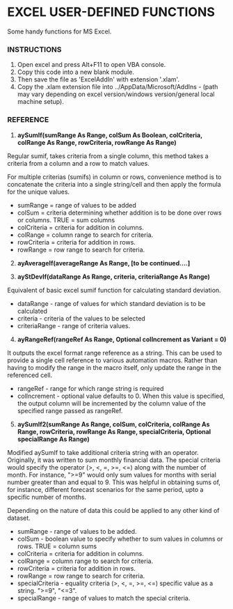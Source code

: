 # EXCEL USER-DEFINED FUNCTIONS

Some handy functions for MS Excel.

### INSTRUCTIONS

1. Open excel and press Alt+F11 to open VBA console.
2. Copy this code into a new blank module.
3. Then save the file as 'ExcelAddIn' with extension '.xlam'.
4. Copy the .xlam extension file into ../AppData/Microsoft/AddIns - (path may vary depending on excel version/windows version/general local machine setup).

### REFERENCE

1. **aySumIf(sumRange As Range, colSum As Boolean, colCriteria, colRange As Range, rowCriteria, rowRange As Range)**

Regular sumif, takes criteria from a single column, this method takes a criteria from a column and a row to match values. 

For multiple criterias (sumifs) in column or rows, convenience method is to concatenate the criteria into a single string/cell and then apply the formula for the unique values.

- sumRange = range of values to be added
- colSum = criteria determining whether addition is to be done over rows or columns. TRUE = sum columns
- colCriteria = criteria for addition in columns.
- colRange = column range to search for criteria.
- rowCriteria = criteria for addition in rows.
- rowRange = row range to search for criteria.

2. **ayAverageIf(averageRange As Range, [to be continued....]**

3. **ayStDevIf(dataRange As Range, criteria, criteriaRange As Range)**

Equivalent of basic excel sumif function for calculating standard deviation.

- dataRange - range of values for which standard deviation is to be calculated
- criteria - criteria of the values to be selected
- criteriaRange - range of criteria values.

4. **ayRangeRef(rangeRef As Range, Optional colIncrement as Variant = 0)**

It outputs the excel format range reference as a string. This can be used to provide a single cell reference to various automation macros. Rather than having to modify the range in the macro itself, only update the range in the referenced cell.

- rangeRef - range for which range string is required
- colIncrement - optional value defaults to 0. When this value is specified, the output column will be incremented by the column value of the specified range passed as rangeRef.

5. **aySumIf2(sumRange As Range, colSum, colCriteria, colRange As Range, rowCriteria, rowRange As Range, specialCriteria, Optional specialRange As Range)**

Modified aySumIf to take additional criteria string with an operator. Originally, it was written to sum monthly financial data. The special criteria would specify the operator (>, <, =, >=, <=) along with the number of month. For instance, ">=9" would only sum values for months with serial number greater than and equal to 9. This was helpful in obtaining sums of, for instance, different forecast scenarios for the same period, upto a specific number of months.

Depending on the nature of data this could be applied to any other kind of dataset.

- sumRange - range of values to be added.
- colSum - boolean value to specify whether to sum values in columns or rows. TRUE = column sums
- colCriteria = criteria for addition in columns.
- colRange = column range to search for criteria.
- rowCriteria = criteria for addition in rows.
- rowRange = row range to search for criteria.
- specialCriteria - equality criteria (>, <, =, >=, <=) specific value as a string. ">=9", "<=3".
- specialRange - range of values to match the special criteria.
